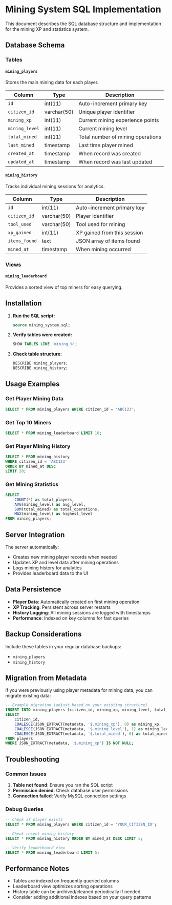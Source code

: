 # Mining System SQL Implementation

This document describes the SQL database structure and implementation for the mining XP and statistics system.

## Database Schema

### Tables

#### `mining_players`
Stores the main mining data for each player.

| Column | Type | Description |
|--------|------|-------------|
| `id` | int(11) | Auto-increment primary key |
| `citizen_id` | varchar(50) | Unique player identifier |
| `mining_xp` | int(11) | Current mining experience points |
| `mining_level` | int(11) | Current mining level |
| `total_mined` | int(11) | Total number of mining operations |
| `last_mined` | timestamp | Last time player mined |
| `created_at` | timestamp | When record was created |
| `updated_at` | timestamp | When record was last updated |

#### `mining_history`
Tracks individual mining sessions for analytics.

| Column | Type | Description |
|--------|------|-------------|
| `id` | int(11) | Auto-increment primary key |
| `citizen_id` | varchar(50) | Player identifier |
| `tool_used` | varchar(50) | Tool used for mining |
| `xp_gained` | int(11) | XP gained from this session |
| `items_found` | text | JSON array of items found |
| `mined_at` | timestamp | When mining occurred |

### Views

#### `mining_leaderboard`
Provides a sorted view of top miners for easy querying.

## Installation

1. **Run the SQL script:**
   ```sql
   source mining_system.sql;
   ```

2. **Verify tables were created:**
   ```sql
   SHOW TABLES LIKE 'mining_%';
   ```

3. **Check table structure:**
   ```sql
   DESCRIBE mining_players;
   DESCRIBE mining_history;
   ```

## Usage Examples

### Get Player Mining Data
```sql
SELECT * FROM mining_players WHERE citizen_id = 'ABC123';
```

### Get Top 10 Miners
```sql
SELECT * FROM mining_leaderboard LIMIT 10;
```

### Get Player Mining History
```sql
SELECT * FROM mining_history 
WHERE citizen_id = 'ABC123' 
ORDER BY mined_at DESC 
LIMIT 20;
```

### Get Mining Statistics
```sql
SELECT 
    COUNT(*) as total_players,
    AVG(mining_level) as avg_level,
    SUM(total_mined) as total_operations,
    MAX(mining_level) as highest_level
FROM mining_players;
```

## Server Integration

The server automatically:
- Creates new mining player records when needed
- Updates XP and level data after mining operations
- Logs mining history for analytics
- Provides leaderboard data to the UI

## Data Persistence

- **Player Data**: Automatically created on first mining operation
- **XP Tracking**: Persistent across server restarts
- **History Logging**: All mining sessions are logged with timestamps
- **Performance**: Indexed on key columns for fast queries

## Backup Considerations

Include these tables in your regular database backups:
- `mining_players`
- `mining_history`

## Migration from Metadata

If you were previously using player metadata for mining data, you can migrate existing data:

```sql
-- Example migration (adjust based on your existing structure)
INSERT INTO mining_players (citizen_id, mining_xp, mining_level, total_mined)
SELECT 
    citizen_id,
    COALESCE(JSON_EXTRACT(metadata, '$.mining_xp'), 0) as mining_xp,
    COALESCE(JSON_EXTRACT(metadata, '$.mining_level'), 1) as mining_level,
    COALESCE(JSON_EXTRACT(metadata, '$.total_mined'), 0) as total_mined
FROM players 
WHERE JSON_EXTRACT(metadata, '$.mining_xp') IS NOT NULL;
```

## Troubleshooting

### Common Issues

1. **Table not found**: Ensure you ran the SQL script
2. **Permission denied**: Check database user permissions
3. **Connection failed**: Verify MySQL connection settings

### Debug Queries

```sql
-- Check if player exists
SELECT * FROM mining_players WHERE citizen_id = 'YOUR_CITIZEN_ID';

-- Check recent mining history
SELECT * FROM mining_history ORDER BY mined_at DESC LIMIT 5;

-- Verify leaderboard view
SELECT * FROM mining_leaderboard LIMIT 5;
```

## Performance Notes

- Tables are indexed on frequently queried columns
- Leaderboard view optimizes sorting operations
- History table can be archived/cleaned periodically if needed
- Consider adding additional indexes based on your query patterns
